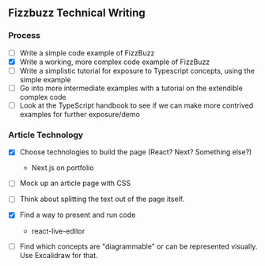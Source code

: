 ## Fizzbuzz Technical Writing

### Process
- [ ] Write a simple code example of FizzBuzz
- [x] Write a working, more complex code example of FizzBuzz
- [ ] Write a simplistic tutorial for exposure to Typescript concepts, using the simple example
- [ ] Go into more intermediate examples with a tutorial on the extendible complex code
- [ ] Look at the TypeScript handbook to see if we can make more contrived examples for further exposure/demo

### Article Technology

- [x] Choose technologies to build the page (React? Next? Something else?)
  - Next.js on portfolio
- [ ] Mock up an article page with CSS
- [ ] Think about splitting the text out of the page itself.
- [x] Find a way to present and run code
  - react-live-editor
- [ ] Find which concepts are "diagrammable" or can be represented visually. Use Excalidraw for that.

